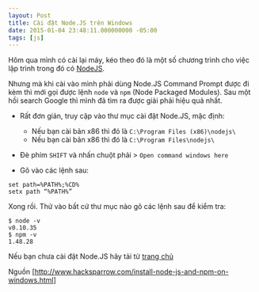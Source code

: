 ```yaml
---
layout: Post
title: Cài đặt Node.JS trên Windows
date: 2015-01-04 23:48:11.000000000 -05:00
tags: [js]
---
```


Hôm qua mình có cài lại máy, kéo theo đó là một số chương trình cho việc lập trình trong đó có [NodeJS](http://nodejs.org/).

Nhưng mà khi cài vào mình phải dùng Node.JS Command Prompt được đi kèm thì mới gọi được lệnh `node` và `npm` (Node Packaged Modules).
Sau một hồi search Google thì mình đã tìm ra được giải phải hiệu quả nhất.

* Rất đơn giản, truy cập vào thư mục cài đặt Node.JS, mặc định:

  * Nếu bạn cài bản x86 thì đó là `C:\Program Files (x86)\nodejs\`
  * Nếu bạn cài bản x86 thì đó là `C:\Program Files\nodejs\`

* Đè phím `SHIFT` và nhấn chuột phải > `Open command windows here`
* Gõ vào các lệnh sau:

```shell
set path=%PATH%;%CD%  
setx path “%PATH%”  
```

Xong rồi. Thử vào bất cứ thư mục nào gõ các lệnh sau để kiểm tra:

```shell
$ node -v
v0.10.35
$ npm -v
1.48.28
```

Nếu bạn chưa cài đặt Node.JS hãy tải từ [trang chủ](http://nodejs.org/download/)

Nguồn [http://www.hacksparrow.com/install-node-js-and-npm-on-windows.html]
